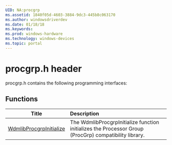 ```yaml
---
UID: NA:procgrp
ms.assetid: 1840f05d-4603-3884-9dc3-445b8c063170
ms.author: windowsdriverdev
ms.date: 01/18/18
ms.keywords: 
ms.prod: windows-hardware
ms.technology: windows-devices
ms.topic: portal
---
```


# procgrp.h header



procgrp.h contains the following programming interfaces:





## Functions
| Title | Description |
| ---- |:---- |
| [WdmlibProcgrpInitialize](nf-procgrp-wdmlibprocgrpinitialize.md) | The WdmlibProcgrpInitialize function initializes the Processor Group (ProcGrp) compatibility library. |